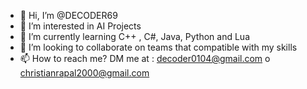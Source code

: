 - 👋 Hi, I’m @DECODER69
- 👀 I’m interested in AI Projects
- 🌱 I’m currently learning C++ , C#, Java,  Python and Lua
- 💞️ I’m looking to collaborate on teams that compatible with my skills
- 📫 How to reach me? DM me at : decoder0104@gmail.com o  christianrapal2000@gmail.com

<!---
DECODER69/DECODER69 is a ✨ special ✨ repository because its `README.md` (this file) appears on your GitHub profile.
You can click the Preview link to take a look at your changes.
--->
